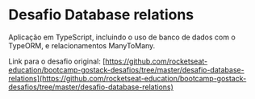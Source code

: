 # Desafio Database relations
Aplicação em TypeScript, incluindo o uso de banco de dados com o TypeORM, e relacionamentos ManyToMany.

Link para o desafio original: [https://github.com/rocketseat-education/bootcamp-gostack-desafios/tree/master/desafio-database-relations](https://github.com/rocketseat-education/bootcamp-gostack-desafios/tree/master/desafio-database-relations)
